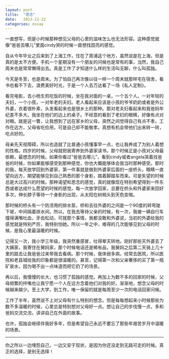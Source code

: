 ```yaml
---
layout: post
title:  "思念"
date:   2013-12-22
categories: essay
---
```


一直想写，但是小时候那种想见父母的心里的滋味怎么也无法形容。这种感觉就像“爸爸去哪儿”里面cindy哭的时候一直想找田亮的感觉。

自从今年毕业之后来到了上海工作，住在了周浦这个地方，虽然说是在上海，但是真的是太不方便。手机一个星期没有一个朋友的问候也是常有的事，当然，我自己周末也是常常懒得出去。真是工作了才知道什么样的生活叫无聊，什么叫孤独。

今天是冬至，也是周末。为了怕自己再次像以往一样一个周末就那样宅在宿舍，看书也看不下去，浪费美好时光，于是一个人去万达看了一场《私人定制》。

看完电影，去小杨生煎吃饭的时候，坐在我对面的一桌，一个五个人。一对年轻的夫妇，一个小孩，一对年老的夫妇。老人看起来应该是小孩的爷爷奶奶或者是外公外婆，衣着很朴素，头发看起来也是很乡土的那种。那对老夫妇看起来和我爸妈年纪差不多大。我坐在他们的边上的桌子。不经意的看到了老妇的眼睛，好像有点对对眼。就是这一瞥，让我想到了远在家乡的父母，突然之间觉得自己有点不孝。工作在远方，父母省吃俭用，可是自己却不能敬孝。真想有机会带他们出来转一转，吃点好的。

母亲先天视障碍，所以也造就了比普通小孩懂事早一点，也让我养成了为别人着想的性格。四岁的时候，父母就把我寄养到外婆家读书。那个时候正是小孩对父母最依赖，最想念的时候。如果你看过“爸爸去哪儿”，看到cindy或者angela哭着找爸爸的时候，你如果能够感受到那种感觉，你也大概能够体会我当时那种感受。那时的我，每天放学回到外婆家，第一件事就是做到外婆家后面的一座桥头，眼睛一直望向远方，期望能够见到自己熟悉的那个身影，踏着脚踏车而来。可是失望的时候总是大过高兴的时候。那种渴望和思念的感觉，真的就像现在特别希望得到一件东西或者达成什么愿望的时候的感觉。每一次放学回家，总要在桥头和外婆家来回好多次，伸长脖子等待一个身影的出现，从太阳在树梢头到天色变暗。

那时候的桥头有一个防涝用的排水泵，桥和去往外婆的之间是一个90度的转弯陡下坡，中间隔着排水间。所以，在我去等待父亲的时候，有一次，我被一辆自行车撞得满嘴吐血，牙齿松动，可就那个事情，我都没敢和外婆说，当初的外婆给我的感觉就是特别严厉，我特别怕她。所以一年之中，难得的几次能够见到父母的时候，是我心里最温暖的时候。


记得又一次，我小学三年级，我突然重感冒，吐得晕天转地。刚好那些天外婆去了大姨家，我寄住在舅妈家，那个时候电话还是稀有品，我舅妈之后第二天骑上几十里的路去让我爸爸过来带我去看病。那个时候，我体弱多病，经常去医院，所以医院和老县城给我的印象都是很温暖的。甚至，记得第一次和父亲奢侈的买了第一瓶矿泉水，因为喝不出一点味道而把它扔了的场景。

再以后，我慢慢的长大，也习惯了孤独的感觉。再加上为数不多的回家的时候，父母频繁的拌嘴也让我宁愿一个人在远方念着他们对我的好。渐渐地，想念父母的时候越来越少。至上大学，到工作，唯一保留的就是每周至少一次的电话回家问候。

工作了半年，虽然说不上对父母有什么特别的想念。但是每每想起来小时候那些为数不多温暖的时候，心里总是特别想对父母好一点。想让自己的步伐慢一点，多和爸妈交流交流，讲讲自己在外面的故事。


也许，孤独会继续伴我好多年，但是希望自己永远不要忘了那些年艰苦岁月中温暖的场景。

* * *
 你之所以一边埋怨自己，一边又安于现状，是因为你还没走到无路可走的时候。真正的选择，是别无选择！
